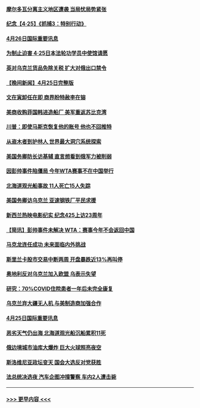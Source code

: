 #### [摩尔多瓦分离主义地区遭袭 当局忧局势紧张](../pages/prog202/a103410430.md?t=04262001) 
#### [纪念【4·25】《抓捕3：特别行动》](../pages/prog202/a103410352.md?t=04262001) 
#### [4月26日国际重要讯息](../pages/prog202/a103410329.md?t=04262001) 
#### [为制止迫害 4·25日本法轮功学员中使馆请愿](../pages/prog202/a103410339.md?t=04262001) 
#### [英对乌克兰货品免除关税 扩大对俄出口禁令](../pages/prog202/a103410170.md?t=04262001) 
#### [【晚间新闻】4月25日完整版](../pages/prog202/a103410085.md?t=04262001) 
#### [文在寅卸任在即 商界盼特赦李在镕](../pages/prog202/a103410161.md?t=04262001) 
#### [美商收购菲国韩进造船厂 美军重返苏比克湾](../pages/prog202/a103410094.md?t=04262001) 
#### [川普：即使马斯克恢复他的账号 他也不回推特](../pages/prog202/a103410067.md?t=04262001) 
#### [从盗木者到护林人 世界最大洞穴系统探索](../pages/prog202/a103409942.md?t=04262001) 
#### [美国务卿防长访基辅 直言想看到俄军力被削弱](../pages/prog202/a103409981.md?t=04262001) 
#### [因彭帅事件陷僵局 今年WTA赛事不在中国举行](../pages/prog202/a103409908.md?t=04262001) 
#### [北海道观光船事故 11人死亡15人失踪](../pages/prog202/a103409647.md?t=04262001) 
#### [美国务卿访乌克兰 亚速钢铁厂平民求援](../pages/prog202/a103409683.md?t=04262001) 
#### [新西兰热映电影纪实 纪念425上访23周年](../pages/prog202/a103409599.md?t=04262001) 
#### [【简讯】彭帅事件未解决 WTA：赛事今年不会返回中国](../pages/prog202/a103409651.md?t=04262001) 
#### [马克龙连任成功 未来面临内外挑战](../pages/prog202/a103409730.md?t=04262001) 
#### [斯里兰卡股市交易中断两周 开盘暴跌近13%再叫停](../pages/prog202/a103409627.md?t=04262001) 
#### [奥地利反对乌克兰加入欧盟 乌表示失望](../pages/prog202/a103409479.md?t=04262001) 
#### [研究：70%COVID住院患者一年后未完全康复](../pages/prog202/a103409456.md?t=04262001) 
#### [乌克兰弃大疆无人机 与美制造商加强合作](../pages/prog202/a103409435.md?t=04262001) 
#### [4月25日国际重要讯息](../pages/prog202/a103409355.md?t=04262001) 
#### [恶劣天气仍出海 北海道观光船沉船累积11死](../pages/prog202/a103409303.md?t=04262001) 
#### [俄边境城市油库大爆炸 巨大火球照亮夜空](../pages/prog202/a103409294.md?t=04262001) 
#### [斯洛维尼亚政坛变天 国会大选反对党获胜](../pages/prog202/a103409285.md?t=04262001) 
#### [法总统决选夜 汽车企图冲撞警察 车内2人遭击毙](../pages/prog202/a103409239.md?t=04262001) 

----
#### [ >>> 更早内容 <<< ](../indexes/prog202-earlier.md)
